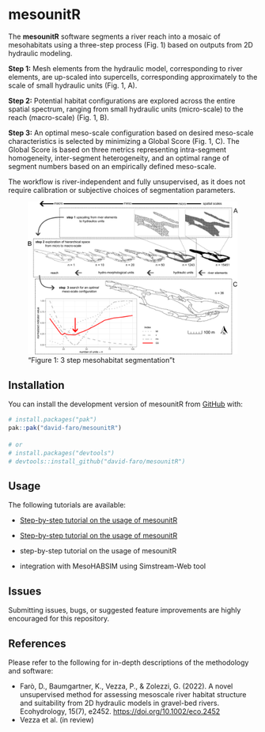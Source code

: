 
<!-- README.md is generated from README.Rmd. Please edit that file -->

# mesounitR

<!-- badges: start -->
<!-- badges: end -->

The **mesounitR** software segments a river reach into a mosaic of
mesohabitats using a three-step process (Fig. 1) based on outputs from
2D hydraulic modeling.

**Step 1:** Mesh elements from the hydraulic model, corresponding to
river elements, are up-scaled into supercells, corresponding
approximately to the scale of small hydraulic units (Fig. 1, A).

**Step 2:** Potential habitat configurations are explored across the
entire spatial spectrum, ranging from small hydraulic units
(micro-scale) to the reach (macro-scale) (Fig. 1, B).

**Step 3:** An optimal meso-scale configuration based on desired
meso-scale characteristics is selected by minimizing a Global Score
(Fig. 1, C). The Global Score is based on three metrics representing
intra-segment homogeneity, inter-segment heterogeneity, and an optimal
range of segment numbers based on an empirically defined meso-scale.

The workflow is river-independent and fully unsupervised, as it does not
require calibration or subjective choices of segmentation parameters.

<figure>
<img src="docs/figures/workflow_MesoUnit.png"
alt="“Figure 1: 3 step mesohabitat segmentation”t" />
<figcaption aria-hidden="true">“Figure 1: 3 step mesohabitat
segmentation”t</figcaption>
</figure>

## Installation

You can install the development version of mesounitR from
[GitHub](https://github.com/) with:

``` r
# install.packages("pak")
pak::pak("david-faro/mesounitR")

# or
# install.packages("devtools")
# devtools::install_github("david-faro/mesounitR")
```

## Usage

The following tutorials are available:

- [Step-by-step tutorial on the usage of
  mesounitR](vignettes/usage_tutorial.Rmd)

- [Step-by-step tutorial on the usage of
  mesounitR](https://github.com/david-faro/mesounitR/blob/master/vignettes/tutorial-mesounitR.Rmd)

- step-by-step tutorial on the usage of mesounitR

- integration with MesoHABSIM using Simstream-Web tool

## Issues

Submitting issues, bugs, or suggested feature improvements are highly
encouraged for this repository.

## References

Please refer to the following for in-depth descriptions of the
methodology and software:

- Farò, D., Baumgartner, K., Vezza, P., & Zolezzi, G. (2022). A novel
  unsupervised method for assessing mesoscale river habitat structure
  and suitability from 2D hydraulic models in gravel-bed rivers.
  Ecohydrology, 15(7), e2452. <https://doi.org/10.1002/eco.2452>
- Vezza et al. (in review)
